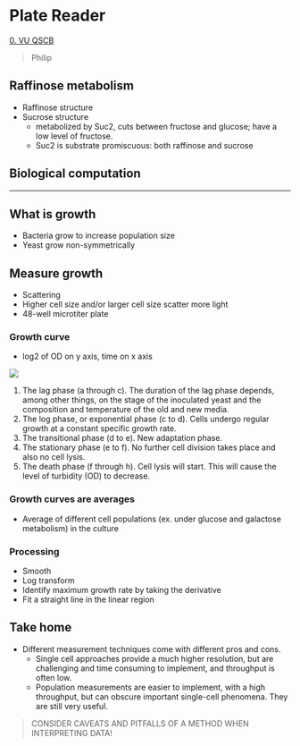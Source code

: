 # Plate Reader

[0. VU QSCB](Biology/VU%20Quantitative%20Single%20Cell%20Biology/0.%20VU%20QSCB.md)
> Philip

## Raffinose metabolism

- Raffinose structure
- Sucrose structure
	- metabolized by Suc2, cuts between fructose and glucose; have a low level of fructose.
	- Suc2 is substrate promiscuous: both raffinose and sucrose

## Biological computation


---

## What is growth

- Bacteria grow to increase population size
- Yeast grow non-symmetrically

## Measure growth

- Scattering
- Higher cell size and/or larger cell size scatter more light
- 48-well microtiter plate

### Growth curve

- log2 of OD on y axis, time on x axis

![](Media/Pasted%20image%2020250605134538.png)

1. The lag phase (a through c). The duration of the lag phase depends, among other things, on the stage of the inoculated yeast and the composition and temperature of the old and new media.
2. The log phase, or exponential phase (c to d). Cells undergo regular growth at a constant specific growth rate.
3. The transitional phase (d to e). New adaptation phase.
4. The stationary phase (e to f). No further cell division takes place and also no cell lysis.
5. The death phase (f through h). Cell lysis will start. This will cause the level of turbidity (OD) to decrease.

### Growth curves are averages

- Average of different cell populations (ex. under glucose and galactose metabolism) in the culture

### Processing

- Smooth
- Log transform
- Identify maximum growth rate by taking the derivative
- Fit a straight line in the linear region

## Take home

- Different measurement techniques come with different pros and cons.  
	- Single cell approaches provide a much higher resolution, but are challenging and time consuming to implement, and throughput is often low.  
	- Population measurements are easier to implement, with a high throughput, but can obscure important single-cell phenomena. They are still very useful.  

> CONSIDER CAVEATS AND PITFALLS OF A METHOD WHEN INTERPRETING DATA!

